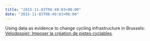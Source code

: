 ```yaml
---
title: "2015-11-03T08:40:03+00:00"
date: "2015-11-03T08:40:03+00:00"
---
```


Using data as evidence to change cycling infrastructure in Brussels: [Velodossier: Imposer la création de pistes cyclables](http://www.velodossier.be/nl/home).
